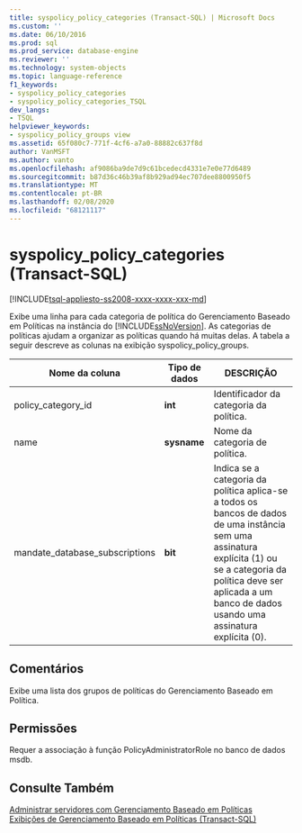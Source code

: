 ```yaml
---
title: syspolicy_policy_categories (Transact-SQL) | Microsoft Docs
ms.custom: ''
ms.date: 06/10/2016
ms.prod: sql
ms.prod_service: database-engine
ms.reviewer: ''
ms.technology: system-objects
ms.topic: language-reference
f1_keywords:
- syspolicy_policy_categories
- syspolicy_policy_categories_TSQL
dev_langs:
- TSQL
helpviewer_keywords:
- syspolicy_policy_groups view
ms.assetid: 65f080c7-771f-4cf6-a7a0-88882c637f8d
author: VanMSFT
ms.author: vanto
ms.openlocfilehash: af9086ba9de7d9c61bcedecd4331e7e0e77d6489
ms.sourcegitcommit: b87d36c46b39af8b929ad94ec707dee8800950f5
ms.translationtype: MT
ms.contentlocale: pt-BR
ms.lasthandoff: 02/08/2020
ms.locfileid: "68121117"
---
```

# <a name="syspolicy_policy_categories-transact-sql"></a>syspolicy_policy_categories (Transact-SQL)
[!INCLUDE[tsql-appliesto-ss2008-xxxx-xxxx-xxx-md](../../includes/tsql-appliesto-ss2008-xxxx-xxxx-xxx-md.md)]

  Exibe uma linha para cada categoria de política do Gerenciamento Baseado em Políticas na instância do [!INCLUDE[ssNoVersion](../../includes/ssnoversion-md.md)]. As categorias de políticas ajudam a organizar as políticas quando há muitas delas. A tabela a seguir descreve as colunas na exibição syspolicy_policy_groups.  
 
  
|Nome da coluna|Tipo de dados|DESCRIÇÃO|  
|-----------------|---------------|-----------------|  
|policy_category_id|**int**|Identificador da categoria da política.|  
|name|**sysname**|Nome da categoria de política.|  
|mandate_database_subscriptions|**bit**|Indica se a categoria da política aplica-se a todos os bancos de dados de uma instância sem uma assinatura explícita (1) ou se a categoria da política deve ser aplicada a um banco de dados usando uma assinatura explícita (0).|  
  
## <a name="remarks"></a>Comentários  
 Exibe uma lista dos grupos de políticas do Gerenciamento Baseado em Política.  
  
## <a name="permissions"></a>Permissões  
 Requer a associação à função PolicyAdministratorRole no banco de dados msdb.  
  
## <a name="see-also"></a>Consulte Também  
 [Administrar servidores com Gerenciamento Baseado em Políticas](../../relational-databases/policy-based-management/administer-servers-by-using-policy-based-management.md)   
 [Exibições de Gerenciamento Baseado em Políticas &#40;Transact-SQL&#41;](../../relational-databases/system-catalog-views/policy-based-management-views-transact-sql.md)  
  
  
